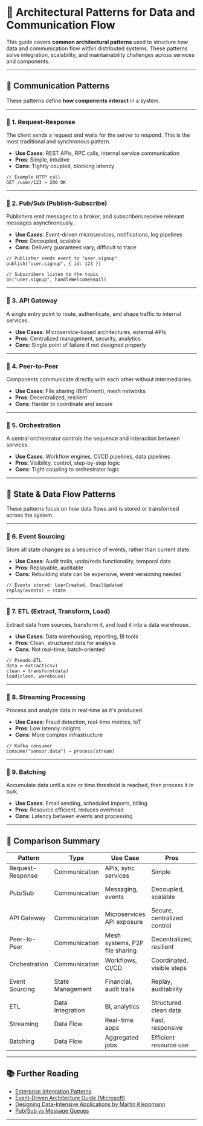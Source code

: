 # 🔄 Architectural Patterns for Data and Communication Flow

This guide covers **common architectural patterns** used to structure how data and communication flow within distributed systems. These patterns solve integration, scalability, and maintainability challenges across services and components.

---

## 🔁 Communication Patterns

These patterns define **how components interact** in a system.

---

### 🔹 1. Request-Response

The client sends a request and waits for the server to respond. This is the most traditional and synchronous pattern.

- **Use Cases**: REST APIs, RPC calls, internal service communication
- **Pros**: Simple, intuitive
- **Cons**: Tightly coupled, blocking latency

```
// Example HTTP call
GET /user/123 → 200 OK
```

---

### 🔹 2. Pub/Sub (Publish-Subscribe)

Publishers emit messages to a broker, and subscribers receive relevant messages asynchronously.

- **Use Cases**: Event-driven microservices, notifications, log pipelines
- **Pros**: Decoupled, scalable
- **Cons**: Delivery guarantees vary, difficult to trace

```
// Publisher sends event to "user.signup"
publish("user.signup", { id: 123 })

// Subscribers listen to the topic
on("user.signup", handleWelcomeEmail)
```

---

### 🔹 3. API Gateway

A single entry point to route, authenticate, and shape traffic to internal services.

- **Use Cases**: Microservice-based architectures, external APIs
- **Pros**: Centralized management, security, analytics
- **Cons**: Single point of failure if not designed properly

---

### 🔹 4. Peer-to-Peer

Components communicate directly with each other without intermediaries.

- **Use Cases**: File sharing (BitTorrent), mesh networks
- **Pros**: Decentralized, resilient
- **Cons**: Harder to coordinate and secure

---

### 🔹 5. Orchestration

A central orchestrator controls the sequence and interaction between services.

- **Use Cases**: Workflow engines, CI/CD pipelines, data pipelines
- **Pros**: Visibility, control, step-by-step logic
- **Cons**: Tight coupling to orchestrator logic

---

## 🧠 State & Data Flow Patterns

These patterns focus on how data flows and is stored or transformed across the system.

---

### 🔹 6. Event Sourcing

Store all state changes as a sequence of events, rather than current state.

- **Use Cases**: Audit trails, undo/redo functionality, temporal data
- **Pros**: Replayable, auditable
- **Cons**: Rebuilding state can be expensive, event versioning needed

```
// Events stored: UserCreated, EmailUpdated
replay(events) → state
```

---

### 🔹 7. ETL (Extract, Transform, Load)

Extract data from sources, transform it, and load it into a data warehouse.

- **Use Cases**: Data warehousing, reporting, BI tools
- **Pros**: Clean, structured data for analysis
- **Cons**: Not real-time, batch-oriented

```
// Pseudo-ETL
data = extract(csv)
clean = transform(data)
load(clean, warehouse)
```

---

### 🔹 8. Streaming Processing

Process and analyze data in real-time as it's produced.

- **Use Cases**: Fraud detection, real-time metrics, IoT
- **Pros**: Low latency insights
- **Cons**: More complex infrastructure

```
// Kafka consumer
consume("sensor.data") → process(stream)
```

---

### 🔹 9. Batching

Accumulate data until a size or time threshold is reached, then process it in bulk.

- **Use Cases**: Email sending, scheduled imports, billing
- **Pros**: Resource efficient, reduces overhead
- **Cons**: Latency between events and processing

---

## 🧭 Comparison Summary

| Pattern           | Type              | Use Case                           | Pros                          | Cons                           |
|------------------|-------------------|------------------------------------|-------------------------------|--------------------------------|
| Request-Response | Communication     | APIs, sync services                | Simple                        | Tightly coupled                |
| Pub/Sub          | Communication     | Messaging, events                  | Decoupled, scalable           | Hard to trace, retry logic     |
| API Gateway      | Communication     | Microservices API exposure         | Secure, centralized control   | Possible bottleneck            |
| Peer-to-Peer     | Communication     | Mesh systems, P2P file sharing     | Decentralized, resilient      | Harder to manage               |
| Orchestration    | Communication     | Workflows, CI/CD                   | Coordinated, visible steps    | Orchestrator bottleneck        |
| Event Sourcing   | State Management  | Financial, audit trails            | Replay, auditability          | Complex rebuild, versioning    |
| ETL              | Data Integration  | BI, analytics                      | Structured clean data         | Latency, batch only            |
| Streaming        | Data Flow         | Real-time apps                     | Fast, responsive              | Infra complexity               |
| Batching         | Data Flow         | Aggregated jobs                    | Efficient resource use        | Delayed processing             |

---

## 📚 Further Reading

- [Enterprise Integration Patterns](https://www.enterpriseintegrationpatterns.com/)
- [Event-Driven Architecture Guide (Microsoft)](https://learn.microsoft.com/en-us/azure/architecture/guide/architecture-styles/event-driven)
- [Designing Data-Intensive Applications by Martin Kleppmann](https://dataintensive.net/)
- [Pub/Sub vs Message Queues](https://cloud.google.com/pubsub/docs/overview)

---
